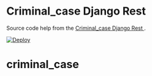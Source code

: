# Criminal_case Django Rest 

Source code help from the [Criminal_case Django Rest ][tut].

[tut]: http://www.django-rest-framework.org/tutorial/1-serialization

[![Deploy](https://www.herokucdn.com/deploy/button.svg)](https://heroku.com/deploy)
# criminal_case
